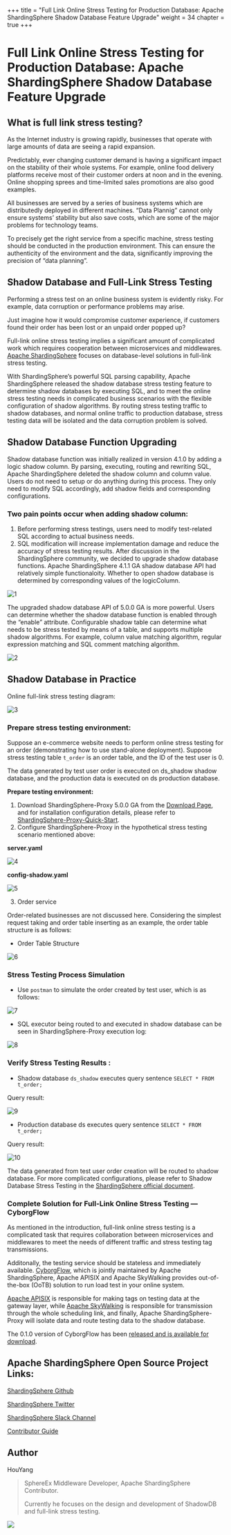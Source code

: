 +++
title = "Full Link Online Stress Testing for Production Database: Apache ShardingSphere Shadow Database Feature Upgrade"
weight = 34
chapter = true
+++

# Full Link Online Stress Testing for Production Database: Apache ShardingSphere Shadow Database Feature Upgrade

## What is full link stress testing?

As the Internet industry is growing rapidly, businesses that operate with large amounts of data are seeing a rapid expansion.

Predictably, ever changing customer demand is having a significant impact on the stability of their whole systems. For example, online food delivery platforms receive most of their customer orders at noon and in the evening. Online shopping sprees and time-limited sales promotions are also good examples.

All businesses are served by a series of business systems which are distributedly deployed in different machines. “Data Plannig” cannot only ensure systems’ stability but also save costs, which are some of the major problems for technology teams.

To precisely get the right service from a specific machine, stress testing should be conducted in the production environment. This can ensure the authenticity of the environment and the data, significantly improving the precision of “data planning”.

## Shadow Database and Full-Link Stress Testing

Performing a stress test on an online business system is evidently risky. For example, data corruption or performance problems may arise.

Just imagine how it would compromise customer experience, if customers found their order has been lost or an unpaid order popped up?

Full-link online stress testing implies a significant amount of complicated work which requires cooperation between microservices and middlewares. [Apache ShardingSphere](https://shardingsphere.apache.org/) focuses on database-level solutions in full-link stress testing.

With ShardingSphere’s powerful SQL parsing capability, Apache ShardingSphere released the shadow database stress testing feature to determine shadow databases by executing SQL, and to meet the online stress testing needs in complicated business scenarios with the flexible configuration of shadow algorithms. By routing stress testing traffic to shadow databases, and normal online traffic to production database, stress testing data will be isolated and the data corruption problem is solved.

## Shadow Database Function Upgrading

Shadow database function was initially realized in version 4.1.0 by adding a logic shadow column. By parsing, executing, routing and rewriting SQL, Apache ShardingSphere deleted the shadow column and column value. Users do not need to setup or do anything during this process. They only need to modify SQL accordingly, add shadow fields and corresponding configurations.

### Two pain points occur when adding shadow column:

1. Before performing stress testings, users need to modify test-related SQL according to actual business needs.
2. SQL modification will increase implementation damage and reduce the accuracy of stress testing results. After discussion in the ShardingSphere community, we decided to upgrade shadow database functions. Apache ShardingSphere 4.1.1 GA shadow database API had relatively simple functionaloity. Whether to open shadow database is determined by corresponding values of the logicColumn.

![1](https://shardingsphere.apache.org/blog/img/Full_Link_Online_Stress_Testing_img_1.png)

The upgraded shadow database API of 5.0.0 GA is more powerful. Users can determine whether the shadow database function is enabled through the “enable” attribute. Configurable shadow table can determine what needs to be stress tested by means of a table, and supports multiple shadow algorithms. For example, column value matching algorithm, regular expression matching and SQL comment matching algorithm.

![2](https://shardingsphere.apache.org/blog/img/Full_Link_Online_Stress_Testing_img_2.png)

## Shadow Database in Practice

Online full-link stress testing diagram:

![3](https://shardingsphere.apache.org/blog/img/Full_Link_Online_Stress_Testing_img_3.jpeg)

### Prepare stress testing environment:

Suppose an e-commerce website needs to perform online stress testing for an order (demonstrating how to use stand-alone deployment). Suppose stress testing table `t_order` is an order table, and the ID of the test user is 0.

The data generated by test user order is executed on ds_shadow shadow database, and the production data is executed on ds production database.

**Prepare testing environment:**

1. Download ShardingSphere-Proxy 5.0.0 GA from the [Download Page](https://shardingsphere.apache.org/document/5.0.0/en/downloads/), and for installation configuration details, please refer to [ShardingSphere-Proxy-Quick-Start](https://shardingsphere.apache.org/document/current/en/quick-start/shardingsphere-proxy-quick-start/).
2. Configure ShardingSphere-Proxy in the hypothetical stress testing scenario mentioned above:

**server.yaml**

![4](https://shardingsphere.apache.org/blog/img/Full_Link_Online_Stress_Testing_img_4.png)

**config-shadow.yaml**

![5](https://shardingsphere.apache.org/blog/img/Full_Link_Online_Stress_Testing_img_5.jpg)

3. Order service

Order-related businesses are not discussed here. Considering the simplest request taking and order table inserting as an example, the order table structure is as follows:

- Order Table Structure

![6](https://shardingsphere.apache.org/blog/img/Full_Link_Online_Stress_Testing_img_6.png)

### Stress Testing Process Simulation

- Use `postman` to simulate the order created by test user, which is as follows:

![7](https://shardingsphere.apache.org/blog/img/Full_Link_Online_Stress_Testing_img_7.png)

- SQL executor being routed to and executed in shadow database can be seen in ShardingSphere-Proxy execution log:

![8](https://shardingsphere.apache.org/blog/img/Full_Link_Online_Stress_Testing_img_8.png)

### Verify Stress Testing Results :

- Shadow database `ds_shadow` executes query sentence `SELECT * FROM t_order;`

Query result:

![9](https://shardingsphere.apache.org/blog/img/Full_Link_Online_Stress_Testing_img_9.png)

- Production database ds executes query sentence `SELECT * FROM t_order;` 

Query result:

![10](https://shardingsphere.apache.org/blog/img/Full_Link_Online_Stress_Testing_img_10.png)

The data generated from test user order creation will be routed to shadow database. For more complicated configurations, please refer to Shadow Database Stress Testing in the [ShardingSphere official document](https://shardingsphere.apache.org/document/5.0.0/cn/features/shadow/).

### Complete Solution for Full-Link Online Stress Testing — CyborgFlow

As mentioned in the introduction, full-link online stress testing is a complicated task that requires collaboration between microservices and middlewares to meet the needs of different traffic and stress testing tag transmissions.

Additonally, the testing service should be stateless and immediately available. [CyborgFlow](https://github.com/SphereEx/CyborgFlow), which is jointly maintained by Apache ShardingSphere, Apache APISIX and Apache SkyWalking provides out-of-the-box (OoTB) solution to run load test in your online system.

[Apache APISIX](https://apisix.apache.org/) is responsible for making tags on testing data at the gateway layer, while [Apache SkyWalking](https://skywalking.apache.org/) is responsible for transmission through the whole scheduling link, and finally, Apache ShardingSphere-Proxy will isolate data and route testing data to the shadow database.

The 0.1.0 version of CyborgFlow has been [released and is available for download](https://github.com/SphereEx/CyborgFlow/releases).

## Apache ShardingSphere Open Source Project Links:

[ShardingSphere Github](https://github.com/apache/shardingsphere)

[ShardingSphere Twitter](https://twitter.com/ShardingSphere)

[ShardingSphere Slack Channel](https://apacheshardingsphere.slack.com/join/shared_invite/zt-sbdde7ie-SjDqo9~I4rYcR18bq0SYTg)

[Contributor Guide](https://shardingsphere.apache.org/community/cn/involved/)

## Author

HouYang

> SphereEx Middleware Developer, Apache ShardingSphere Contributor.
> 
> Currently he focuses on the design and development of ShadowDB and full-link stress testing.

![](https://shardingsphere.apache.org/blog/img/Hou_Yang_Photo.png)

